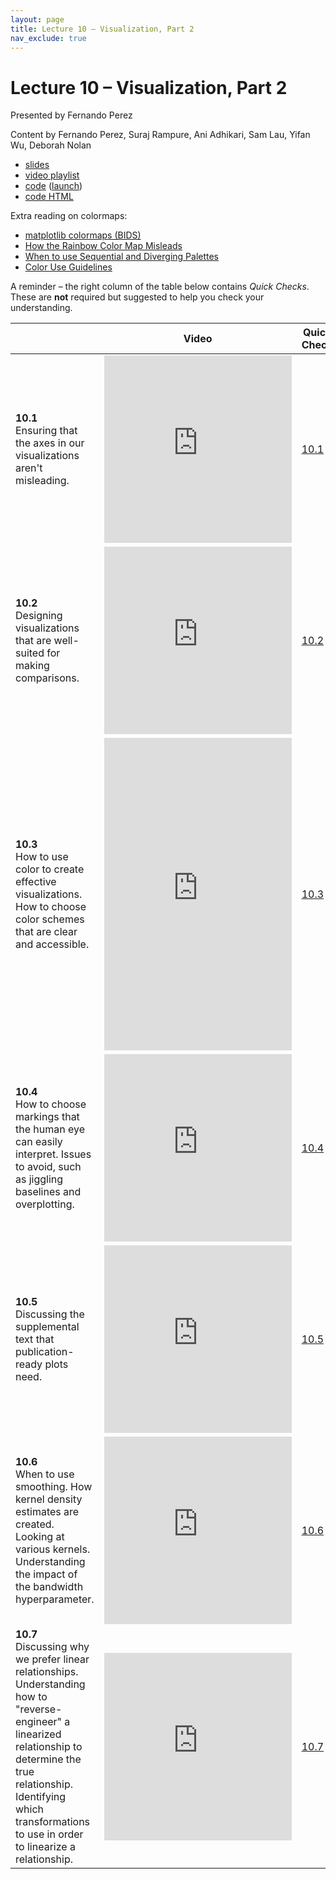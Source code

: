 ```yaml
---
layout: page
title: Lecture 10 – Visualization, Part 2
nav_exclude: true
---
```


# Lecture 10 – Visualization, Part 2

Presented by Fernando Perez

Content by Fernando Perez, Suraj Rampure, Ani Adhikari, Sam Lau, Yifan Wu, Deborah Nolan

- [slides](https://docs.google.com/presentation/d/12sQF_kCUQnQzZgphE9jnWb8uQydh3ZZa9H2moflcf-U/edit?usp=sharing)
- [video playlist](https://www.youtube.com/playlist?list=PLQCcNQgUcDfqg1Or0146dak_SSMprFVwz)
- [code](https://github.com/DS-100/sp21/tree/main/lec/lec10) ([launch](https://data100.datahub.berkeley.edu/hub/user-redirect/git-sync?repo=https://github.com/DS-100/sp21&subPath=lec/lec10/&branch=main))
- [code HTML](../../resources/assets/lectures/lec10/lec10.html)

Extra reading on colormaps:

- [matplotlib colormaps (BIDS)](https://bids.github.io/colormap/)
- [How the Rainbow Color Map Misleads](https://eagereyes.org/basics/rainbow-color-map)
- [When to use Sequential and Diverging Palettes](https://everydayanalytics.ca/2017/03/when-to-use-sequential-and-diverging-palettes.html)
- [Color Use Guidelines](https://web.natur.cuni.cz/~langhamr/lectures/vtfg1/mapinfo_2/barvy/colors.html)

A reminder – the right column of the table below contains _Quick Checks_. These are **not** required but suggested to help you check your understanding.

<table>
<colgroup>
<col style="width: 25%" />
<col style="width: 25%" />
<col style="width: 25%" />
</colgroup>
<thead>
<tr class="header">
<th></th>
<th>Video</th>
<th>Quick Check</th>
</tr>
</thead>
<tbody>
<tr>
<td><strong>10.1</strong> <br>Ensuring that the axes in our visualizations aren't misleading.</td>
<td><iframe width="300" height="300" height src="https://youtube.com/embed/WKcm52yif6s" frameborder="0" allow="accelerometer; autoplay; encrypted-media; gyroscope; picture-in-picture" allowfullscreen></iframe></td>
<td><a href="https://docs.google.com/forms/d/e/1FAIpQLSd-YoM_zNjpVMdtmnVtjP8nuVUZqNiz8zDbbNqGPquRAMxPqw/viewform" target="\_blank">10.1</a></td>
</tr>
<tr>
<td><strong>10.2</strong> <br>Designing visualizations that are well-suited for making comparisons.</td>
<td><iframe width="300" height="300" height src="https://youtube.com/embed/giFxDyTFUfg" frameborder="0" allow="accelerometer; autoplay; encrypted-media; gyroscope; picture-in-picture" allowfullscreen></iframe></td>
<td><a href="https://docs.google.com/forms/d/e/1FAIpQLSc69RSZEZk8aJ3PLG9tGiAIOVZG4PEjSErWEg1YLBPJvwnDAA/viewform" target="\_blank">10.2</a></td>
</tr>
<tr>
<td><strong>10.3</strong> <br>How to use color to create effective visualizations. How to choose color schemes that are clear and accessible.</td>
<td><iframe width="300" height="500" height src="https://youtube.com/embed/TgQZ3NrfKEY" frameborder="0" allow="accelerometer; autoplay; encrypted-media; gyroscope; picture-in-picture" allowfullscreen></iframe></td>
<td><a href="https://docs.google.com/forms/d/e/1FAIpQLSchTyZ3x4HCld3hgyTeLF1DCTaYP9pqRx9saMFKlccF_HDScg/viewform" target="\_blank">10.3</a></td>
</tr>
<tr>
<td><strong>10.4</strong> <br>How to choose markings that the human eye can easily interpret. Issues to avoid, such as jiggling baselines and overplotting.</td>
<td><iframe width="300" height="300" height src="https://youtube.com/embed/0kpwp4AXLM8" frameborder="0" allow="accelerometer; autoplay; encrypted-media; gyroscope; picture-in-picture" allowfullscreen></iframe></td>
<td><a href="https://docs.google.com/forms/d/e/1FAIpQLSceCnCaGRjfjk69JU3yodS6kBpOHs1tQGQ2qjAvzMopI67w5w/viewform" target="\_blank">10.4</a></td>
</tr>
<tr>
<td><strong>10.5</strong> <br>Discussing the supplemental text that publication-ready plots need.</td>
<td><iframe width="300" height="300" height src="https://youtube.com/embed/dcQuKORSfyQ" frameborder="0" allow="accelerometer; autoplay; encrypted-media; gyroscope; picture-in-picture" allowfullscreen></iframe></td>
<td><a href="https://docs.google.com/forms/d/e/1FAIpQLSek1SBQMbxnPKSi50urstubFPV7_WptXa0aIipnO9p3U5jk7A/viewform" target="\_blank">10.5</a></td>
</tr>
<tr>
<td><strong>10.6</strong> <br>When to use smoothing. How kernel density estimates are created. Looking at various kernels. Understanding the impact of the bandwidth hyperparameter.</td>
<td><iframe width="300" height="300" height src="https://youtube.com/embed/sZxvb4LvcLU" frameborder="0" allow="accelerometer; autoplay; encrypted-media; gyroscope; picture-in-picture" allowfullscreen></iframe></td>
<td><a href="https://docs.google.com/forms/d/e/1FAIpQLSc80z7UiyHdbio6a55Incqq5JI0Um6xQbOiIs2ZGyjZxGO5sA/viewform" target="\_blank">10.6</a></td>
</tr>
<tr>
<td><strong>10.7</strong> <br>Discussing why we prefer linear relationships. Understanding how to "reverse-engineer" a linearized relationship to determine the true relationship. Identifying which transformations to use in order to linearize a relationship.</td>
<td><iframe width="300" height="300" height src="https://youtube.com/embed/zA-Cy887CXM" frameborder="0" allow="accelerometer; autoplay; encrypted-media; gyroscope; picture-in-picture" allowfullscreen></iframe></td>
<td><a href="https://docs.google.com/forms/d/e/1FAIpQLSehcbc_dU2AQ4V7c9FH9ictrYKkH26HJYzygSsTgQxV3disLw/viewform" target="\_blank">10.7</a></td>
</tr>
